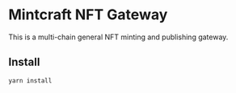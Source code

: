 # Mintcraft NFT Gateway

This is a multi-chain general NFT minting and publishing gateway.

## Install

```bash
yarn install
```
